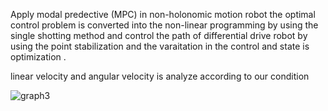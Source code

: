Apply modal predective (MPC) in non-holonomic motion robot the optimal control problem is converted into the non-linear programming by using the single shotting method and control the path of differential drive robot by using the point stabilization and the varaitation in the control and state is optimization .


linear velocity and angular velocity is analyze according to our condition


![graph3](https://github.com/hpg1164/optimal-control/assets/104516934/6627b656-02a4-434c-ab43-3128f1c8bd8d)


